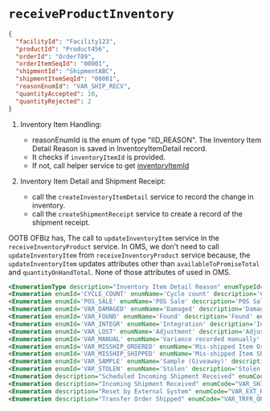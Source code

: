 # `receiveProductInventory`

```json
{
  "facilityId": "Facility123",
  "productId": "Product456",
  "orderId": "Order789",
  "orderItemSeqId": "00001",
  "shipmentId": "ShipmentABC",
  "shipmentItemSeqId": "00001",
  "reasonEnumId": "VAR_SHIP_RECV", 
  "quantityAccepted": 10,
  "quantityRejected": 2  
}
```


1. Inventory Item Handling:
    * reasonEnumId is the enum of type "IID_REASON". The Inventory Item Detail Reason is saved in InventoryItemDetail record. 
    * It checks if `inventoryItemId` is provided.
    * If not, call helper service to get [inventoryItemId](findOrCreateFacilityInventoryItem.md)

2. Inventory Item Detail and Shipment Receipt:
    * call the `createInventoryItemDetail` service to record the change in inventory.
    * call the `createShipmentReceipt` service to create a record of the shipment receipt.

   

OOTB OFBiz has, The call to `updateInventoryItem` service in the `receiveInventoryProduct` service.
In OMS, we don't need to call `updateInventoryItem` from `receiveInventoryProduct` service because, 
the `updateInventoryItem` updates attributes other than `availableToPromiseTotal` and `quantityOnHandTotal`. None of those attributes of used in OMS. 


```xml
<EnumerationType description="Inventory Item Detail Reason" enumTypeId="IID_REASON" hasTable="N" />
<Enumeration enumId='CYCLE_COUNT' enumName='Cycle count' description='Cycle count' enumCode='CYCLE_COUNT' sequenceId='09' enumTypeId='IID_REASON'/>
<Enumeration enumId='POS_SALE' enumName='POS Sale' description='POS Sale' enumCode='POS_SALE' sequenceId='20' enumTypeId='IID_REASON'/>
<Enumeration enumId='VAR_DAMAGED' enumName='Damaged' description='Damaged' enumCode='VAR_DAMAGED' sequenceId='04' enumTypeId='IID_REASON'/>
<Enumeration enumId='VAR_FOUND' enumName='Found' description='Found' enumCode='VAR_FOUND' sequenceId='03' enumTypeId='IID_REASON'/>
<Enumeration enumId='VAR_INTEGR' enumName='Integration' description='Integration' enumCode='VAR_INTEGR' sequenceId='06' enumTypeId='IID_REASON'/>
<Enumeration enumId='VAR_LOST' enumName='Adjustment' description='Adjustment' enumCode='VAR_LOST' sequenceId='01' enumTypeId='IID_REASON'/>
<Enumeration enumId='VAR_MANUAL' enumName='Variance recorded manually' description='Variance recorded manually' enumCode='VAR_MANUAL' sequenceId='21' enumTypeId='IID_REASON'/>
<Enumeration enumId='VAR_MISSHIP_ORDERED' enumName='Mis-shipped Item Ordered' description='Mis-shipped Item Ordered (+)' enumCode='VAR_MISSHIP_ORDERED' sequenceId='07' enumTypeId='IID_REASON'/>
<Enumeration enumId='VAR_MISSHIP_SHIPPED' enumName='Mis-shipped Item Shipped' description='Mis-shipped Item Shipped (-)' enumCode='VAR_MISSHIP_SHIPPED' sequenceId='08' enumTypeId='IID_REASON'/>
<Enumeration enumId='VAR_SAMPLE' enumName='Sample (Giveaway)' description='Sample (Giveaway)' enumCode='VAR_SAMPLE' sequenceId='05' enumTypeId='IID_REASON'/>
<Enumeration enumId='VAR_STOLEN' enumName='Stolen' description='Stolen' enumCode='VAR_STOLEN' sequenceId='02' enumTypeId='IID_REASON'/>
<Enumeration description="Scheduled Incoming Shipment Received" enumCode="VAR_SCH_SHIP_RECV" enumId="VAR_SCH_SHIP_RECV" enumTypeId="IID_REASON" enumName="Scheduled Shipment Received"/>
<Enumeration description="Incoming Shipment Received" enumCode="VAR_SHIP_RECV" enumId="VAR_SHIP_RECV" enumTypeId="IID_REASON" enumName="Shipment Received"/>
<Enumeration description="Reset by External System" enumCode="VAR_EXT_RESET" enumId="VAR_EXT_RESET" enumTypeId="IID_REASON" enumName="Reset By External System"/>
<Enumeration description="Transfer Order Shipped" enumCode="VAR_TRFR_ORD_SHIPPED" enumId="VAR_TRFR_ORD_SHIPPED" enumTypeId="IID_REASON" enumName="TO Shipment Shipped"/>


```